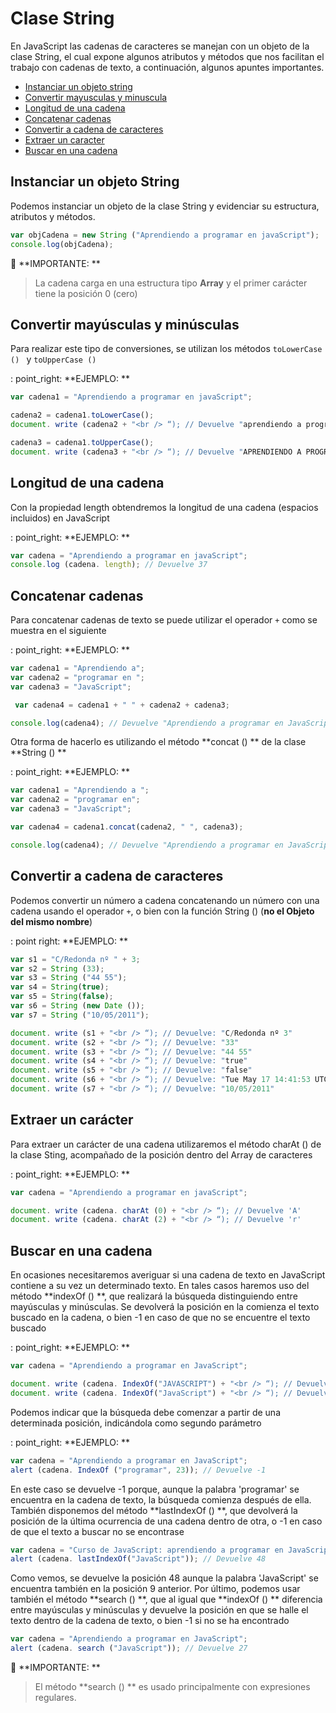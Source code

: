 # Clase String

En JavaScript las cadenas de caracteres se manejan con un objeto de la clase String, el cual expone algunos atributos y métodos que nos facilitan el trabajo con cadenas de texto, a continuación, algunos apuntes importantes.

* [Instanciar un objeto string](#Instanciar-un-objeto-String)
* [Convertir mayusculas y minuscula](#convertir-may%C3%BAsculas-y-min%C3%BAsculas)
* [Longitud de una cadena](#Longitud-de-una-cadena)
* [Concatenar cadenas](#Concatenar-cadenas)
* [Convertir a cadena de caracteres](#Convertir-a-cadena-de-caracteres)
* [Extraer un caracter](#Extraer-un-caracter)
* [Buscar en una cadena](#buscar-en-una-cadena)


## Instanciar un objeto String
Podemos instanciar un objeto de la clase String y evidenciar su estructura, atributos y métodos.

```javascript
var objCadena = new String ("Aprendiendo a programar en javaScript");
console.log(objCadena);
```

:key: **IMPORTANTE: **
>La cadena carga en una estructura tipo **Array** y el primer carácter tiene la posición 0 (cero)


## Convertir mayúsculas y minúsculas
Para realizar este tipo de conversiones, se utilizan los métodos `toLowerCase () ` y `toUpperCase () `

: point_right: **EJEMPLO: **

```javascript
var cadena1 = "Aprendiendo a programar en javaScript";

cadena2 = cadena1.toLowerCase();
document. write (cadena2 + "<br /> “); // Devuelve "aprendiendo a programar en javascript"

cadena3 = cadena1.toUpperCase();
document. write (cadena3 + "<br /> “); // Devuelve "APRENDIENDO A PROGRAMAR EN JAVASCRIPT"
```
## Longitud de una cadena
Con la propiedad length obtendremos la longitud de una cadena (espacios incluidos) en JavaScript

: point_right: **EJEMPLO: **

```javascript
var cadena = "Aprendiendo a programar en javaScript";
console.log (cadena. length); // Devuelve 37
```

## Concatenar cadenas
Para concatenar cadenas de texto se puede utilizar el operador `+` como se muestra en el siguiente

: point_right: **EJEMPLO: **

```javascript
var cadena1 = "Aprendiendo a";
var cadena2 = "programar en ";
var cadena3 = "JavaScript";

 var cadena4 = cadena1 + " " + cadena2 + cadena3;

console.log(cadena4); // Devuelve "Aprendiendo a programar en JavaScript"
```

Otra forma de hacerlo es utilizando el método **concat () ** de la clase **String () **

: point_right: **EJEMPLO: **

```javascript
var cadena1 = "Aprendiendo a ";
var cadena2 = "programar en";
var cadena3 = "JavaScript";

var cadena4 = cadena1.concat(cadena2, " ", cadena3);

console.log(cadena4); // Devuelve "Aprendiendo a programar en JavaScript"
```

## Convertir a cadena de caracteres
Podemos convertir un número a cadena concatenando un número con una cadena usando el operador `+`, o bien con la función String () (**no el Objeto del mismo nombre**)

: point right: **EJEMPLO: **

```javascript
var s1 = "C/Redonda nº " + 3;
var s2 = String (33);
var s3 = String ("44 55");
var s4 = String(true);
var s5 = String(false);
var s6 = String (new Date ());
var s7 = String ("10/05/2011");

document. write (s1 + "<br /> “); // Devuelve: "C/Redonda nº 3"
document. write (s2 + "<br /> “); // Devuelve: "33"
document. write (s3 + "<br /> “); // Devuelve: "44 55"
document. write (s4 + "<br /> “); // Devuelve: "true"
document. write (s5 + "<br /> “); // Devuelve: "false"
document. write (s6 + "<br /> “); // Devuelve: "Tue May 17 14:41:53 UTC+0100 2011"
document. write (s7 + "<br /> “); // Devuelve: "10/05/2011"
```

## Extraer un carácter
Para extraer un carácter de una cadena utilizaremos el método charAt () de la clase Sting, acompañado de la posición dentro del Array de caracteres

: point_right: **EJEMPLO: **

```javascript
var cadena = "Aprendiendo a programar en javaScript";

document. write (cadena. charAt (0) + "<br /> “); // Devuelve 'A'
document. write (cadena. charAt (2) + "<br /> “); // Devuelve 'r'
```

## Buscar en una cadena
En ocasiones necesitaremos averiguar si una cadena de texto en JavaScript contiene a su vez un determinado texto. En tales casos haremos uso del método **indexOf () **, que realizará la búsqueda distinguiendo entre mayúsculas y minúsculas.
Se devolverá la posición en la comienza el texto buscado en la cadena, o bien -1 en caso de que no se encuentre el texto buscado

: point_right: **EJEMPLO: **

```javascript
var cadena = "Aprendiendo a programar en JavaScript";

document. write (cadena. IndexOf("JAVASCRIPT") + "<br /> “); // Devuelve -1
document. write (cadena. IndexOf("JavaScript") + "<br /> “); // Devuelve 27
```

Podemos indicar que la búsqueda debe comenzar a partir de una determinada posición, indicándola como segundo parámetro

: point_right: **EJEMPLO: **

```javascript
var cadena = "Aprendiendo a programar en JavaScript";
alert (cadena. IndexOf ("programar", 23)); // Devuelve -1
```

En este caso se devuelve -1 porque, aunque la palabra 'programar' se encuentra en la cadena de texto, la búsqueda comienza después de ella.
También disponemos del método **lastIndexOf () **, que devolverá la posición de la última ocurrencia de una cadena dentro de otra, o -1 en caso de que el texto a buscar no se encontrase

```javascript
var cadena = "Curso de JavaScript: aprendiendo a programar en JavaScript";
alert (cadena. lastIndexOf("JavaScript")); // Devuelve 48
```

Como vemos, se devuelve la posición 48 aunque la palabra 'JavaScript' se encuentra también en la posición 9 anterior.
Por último, podemos usar también el método **search () **, que al igual que **indexOf () ** diferencia entre mayúsculas y minúsculas y devuelve la posición en que se halle el texto dentro de la cadena de texto, o bien -1 si no se ha encontrado

```javascript
var cadena = "Aprendiendo a programar en JavaScript";
alert (cadena. search ("JavaScript")); // Devuelve 27
```

:key: **IMPORTANTE: **
>El método **search () ** es usado principalmente con expresiones regulares.
